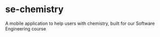 # se-chemistry
A mobile application to help users with chemistry, built for our Software Engineering course
